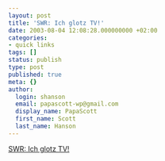```yaml
---
layout: post
title: 'SWR: Ich glotz TV!'
date: 2003-08-04 12:08:28.000000000 +02:00
categories:
- quick links
tags: []
status: publish
type: post
published: true
meta: {}
author:
  login: shanson
  email: papascott-wp@gmail.com
  display_name: PapaScott
  first_name: Scott
  last_name: Hanson
---
```

<p><a title="Ist alles so schön bunt hier!" href="http://www.schockwellenreiter.de/2003/08/04.html#030804026">SWR: Ich glotz TV!</a></p>
